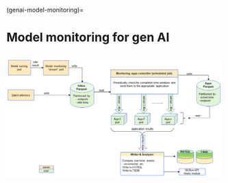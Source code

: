 (genai-model-monitoring)=
# Model monitoring for gen AI

```{include} ../../_static/shared-content/mm_feature.rst
```
<img src="../../_static/images/model-monitoring.png" width="1100" >
</br>

```{include} ../../_static/shared-content/mm_feature-2.rst
```